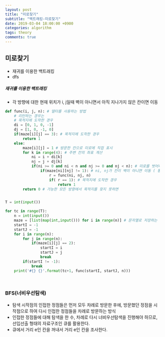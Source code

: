 ```yaml
---
layout: post
title: "미로찾기"
subtitle: "백트래킹-미로찾기"
date: 2019-03-04 18:00:00 +0900
categories: algorithm
tags: theory
comments: true
---
```


## 미로찾기

- 재귀를 이용한 백트래킹
- dfs



##### 재귀를 이용한 백트래킹

- 각 방향에 대한 현재 위치가 i, j일때 벽이 아니면서 아직 지나가지 않은 칸이면  이동



```python
def func(i, j, n): # 델타를 사용하는 방법
    # 리턴하는 경우는
    # 목적지에 도착한 경우
    di = [0, 1, 0, -1]
    dj = [1, 0, -1, 0]
    if(maze[i][j] == 3): # 목적지에 도착한 경우
        return 1
    else:
        maze[i][j] = 1 # 방문한 칸으로 미로에 직접 표시
        for k in range(4): # 주변 칸의 좌표 계산
            ni = i + di[k]
            nj = j + dj[k]
            if(ni >= 0 and ni < n and nj >= 0 and nj < n): # 미로를 벗어나지 않으면
                if(maze[ni][nj] != 1): # ni, nj가 칸이 벽이 아니면 이동 ( 통로가 아니면으로 하면 안됨 )
                    r = func(ni, nj, n)
                    if( r == 1): # 목적지에 도착한 경우
                        return 1
        return 0 # 가능한 모든 방향에서 목적지를 찾지 못하면


T = int(input())

for tc in range(T):
    n = int(input())
    maze = [list(map(int,input())) for i in range(n)] # 문자열로 저장하는 경우 방문표기 배열 필요
    startI = -1
    startJ = -1
    for i in range(n):
        for j in range(n):
            if(maze[i][j] == 2):
                startI = i
                startJ = j
                break
        if(startI != -1):
            break
    print('#{} {}'.format(tc+1, func(startI, startJ, n)))

    
```



### BFS(너비우선탐색)

- 탐색 시작점의 인접한 정점들은 먼저 모두 차례로 방문한 후에, 방문했던 정점을 시작점으로 하여 다시 인접한 정점들을 차례로 방문하는 방식
- 인접한 정점들에 대해 탐색을 한 수, 차례로 다시 너비우선탐색을 진행해야 하므로, 선입선출 형태의 자료구조인 큐를 활용한다.
- 큐에서 거리 e인 칸을 꺼내서 거리 e인 칸을 조사한다. 